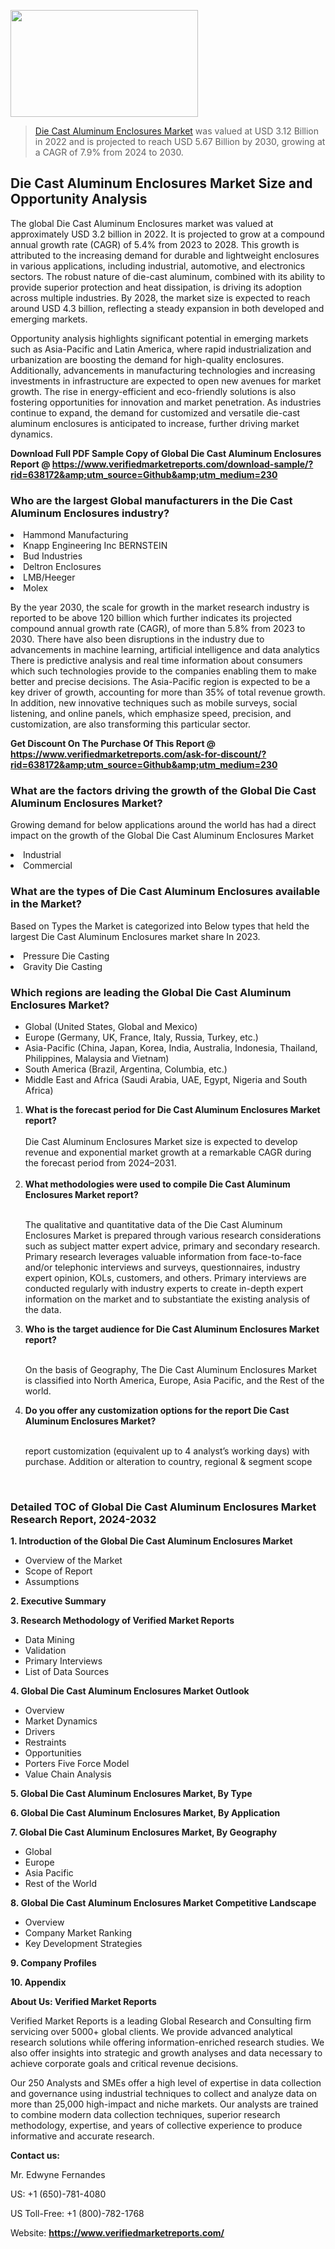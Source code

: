 <img src="https://ffe5etoiles.com/wp-content/uploads/2024/12/MST1-300x171.png" alt="" width="300" height="171" class="alignnone size-medium wp-image-20088" /><blockquote><p><p><a href="https://www.verifiedmarketreports.com/download-sample/?rid=638172&utm_source=Github&utm_medium=230" target="_blank">Die Cast Aluminum Enclosures Market</a> was valued at USD 3.12 Billion in 2022 and is projected to reach USD 5.67 Billion by 2030, growing at a CAGR of 7.9% from 2024 to 2030.</p></blockquote><p><h2>Die Cast Aluminum Enclosures Market Size and Opportunity Analysis</h2><p>The global Die Cast Aluminum Enclosures market was valued at approximately USD 3.2 billion in 2022. It is projected to grow at a compound annual growth rate (CAGR) of 5.4% from 2023 to 2028. This growth is attributed to the increasing demand for durable and lightweight enclosures in various applications, including industrial, automotive, and electronics sectors. The robust nature of die-cast aluminum, combined with its ability to provide superior protection and heat dissipation, is driving its adoption across multiple industries. By 2028, the market size is expected to reach around USD 4.3 billion, reflecting a steady expansion in both developed and emerging markets.</p><p>Opportunity analysis highlights significant potential in emerging markets such as Asia-Pacific and Latin America, where rapid industrialization and urbanization are boosting the demand for high-quality enclosures. Additionally, advancements in manufacturing technologies and increasing investments in infrastructure are expected to open new avenues for market growth. The rise in energy-efficient and eco-friendly solutions is also fostering opportunities for innovation and market penetration. As industries continue to expand, the demand for customized and versatile die-cast aluminum enclosures is anticipated to increase, further driving market dynamics.</p></p><p class=""><strong>Download Full PDF Sample Copy of Global Die Cast Aluminum Enclosures Report @ <a href="https://www.verifiedmarketreports.com/download-sample/?rid=638172&amp;utm_source=Github&amp;utm_medium=230" target="_blank">https://www.verifiedmarketreports.com/download-sample/?rid=638172&amp;utm_source=Github&amp;utm_medium=230</a></strong></p><h3 id="" class="">Who are the largest Global manufacturers in the Die Cast Aluminum Enclosures industry?</h3><p><li>Hammond Manufacturing</li><li> Knapp Engineering Inc BERNSTEIN</li><li> Bud Industries</li><li> Deltron Enclosures</li><li> LMB/Heeger</li><li> Molex</li></p><div class=""><div class="" dir="" data-message-author-role="" data-message-id="" data-message-model-slug=""><div class=""><div class=""><div class=""><div class="" dir="" data-message-author-role="" data-message-id="" data-message-model-slug=""><div class=""><div class=""><p>By the year 2030, the scale for growth in the market research industry is reported to be above 120 billion which further indicates its projected compound annual growth rate (CAGR), of more than 5.8% from 2023 to 2030. There have also been disruptions in the industry due to advancements in machine learning, artificial intelligence and data analytics There is predictive analysis and real time information about consumers which such technologies provide to the companies enabling them to make better and precise decisions. The Asia-Pacific region is expected to be a key driver of growth, accounting for more than 35% of total revenue growth. In addition, new innovative techniques such as mobile surveys, social listening, and online panels, which emphasize speed, precision, and customization, are also transforming this particular sector.</p><p><strong>Get Discount On The Purchase Of This Report @&nbsp; <a href="https://www.verifiedmarketreports.com/ask-for-discount/?rid=638172&amp;utm_source=Github&amp;utm_medium=230" target="_blank">https://www.verifiedmarketreports.com/ask-for-discount/?rid=638172&amp;utm_source=Github&amp;utm_medium=230</a></strong></p></div></div></div></div></div></div></div></div><h3 id="" class="">What are the factors driving the growth of the Global Die Cast Aluminum Enclosures Market?</h3><p id="" class="">Growing demand for below applications around the world has had a direct impact on the growth of the Global Die Cast Aluminum Enclosures Market</p><p id="" class=""><li>Industrial</li><li> Commercial</li></p><h3 id="" class="">What are the types of Die Cast Aluminum Enclosures available in the Market?</h3><p id="" class="">Based on Types the Market is categorized into Below types that held the largest Die Cast Aluminum Enclosures market share In 2023.</p><p id="" class=""><li>Pressure Die Casting</li><li> Gravity Die Casting</li></p><h3 id="" class="">Which regions are leading the Global Die Cast Aluminum Enclosures Market?</h3><ul><li>Global (United States, Global and Mexico)</li><li>Europe (Germany, UK, France, Italy, Russia, Turkey, etc.)</li><li>Asia-Pacific (China, Japan, Korea, India, Australia, Indonesia, Thailand, Philippines, Malaysia and Vietnam)</li><li>South America (Brazil, Argentina, Columbia, etc.)</li><li>Middle East and Africa (Saudi Arabia, UAE, Egypt, Nigeria and South Africa)</li></ul><p><ol><li><strong>What is the forecast period for Die Cast Aluminum Enclosures Market report?<br /></strong><br /><span data-sheets-root="1" data-sheets-value="{&quot;1&quot;:2,&quot;2&quot;:&quot;XXXX size is expected to develop revenue and exponential market growth at a remarkable CAGR during the forecast period from 2024&ndash;2030.&quot;}" data-sheets-userformat="{&quot;2&quot;:12674,&quot;4&quot;:{&quot;1&quot;:2,&quot;2&quot;:16776960},&quot;10&quot;:2,&quot;11&quot;:0,&quot;15&quot;:&quot;Arial&quot;,&quot;16&quot;:12}">Die Cast Aluminum Enclosures Market size is expected to develop revenue and exponential market growth at a remarkable CAGR during the forecast period from 2024&ndash;2031.</span><br /><br /></li><li><strong>What methodologies were used to compile Die Cast Aluminum Enclosures Market report?<br /><br /></strong><p>The qualitative and quantitative data of the&nbsp;Die Cast Aluminum Enclosures Market is prepared through various research considerations such as subject matter expert advice, primary and secondary research. Primary research leverages valuable information from face-to-face and/or telephonic interviews and surveys, questionnaires, industry expert opinion, KOLs, customers, and others. Primary interviews are conducted regularly with industry experts to create in-depth expert information on the market and to substantiate the existing analysis of the data.&nbsp;</p></li><li><strong>Who is the target audience for Die Cast Aluminum Enclosures Market report?<br /><br /></strong><p>On the basis of Geography, The&nbsp;Die Cast Aluminum Enclosures Market is classified into North America, Europe, Asia Pacific, and the Rest of the world.</p></li><li><strong>Do you offer any customization options for the report Die Cast Aluminum Enclosures Market?<br /><br /></strong><p>report customization (equivalent up to 4 analyst&rsquo;s working days) with purchase. Addition or alteration to country, regional &amp; segment scope</p><p>&nbsp;</p></li></ol></p><h3 id="" class="">Detailed TOC of Global Die Cast Aluminum Enclosures Market Research Report, 2024-2032</h3><p id="" class=""><strong>1. Introduction of the Global Die Cast Aluminum Enclosures Market</strong></p><ul><li>Overview of the Market</li><li>Scope of Report</li><li>Assumptions</li></ul><p id="" class=""><strong>2. Executive Summary</strong></p><p id="" class=""><strong>3. Research Methodology of&nbsp;Verified Market Reports</strong></p><ul><li>Data Mining</li><li>Validation</li><li>Primary Interviews</li><li>List of Data Sources</li></ul><p id="" class=""><strong>4. Global Die Cast Aluminum Enclosures Market Outlook</strong></p><ul><li>Overview</li><li>Market Dynamics</li><li>Drivers</li><li>Restraints</li><li>Opportunities</li><li>Porters Five Force Model</li><li>Value Chain Analysis</li></ul><p id="" class=""><strong>5. Global Die Cast Aluminum Enclosures Market, By&nbsp;Type</strong></p><p id="" class=""><strong>6. Global Die Cast Aluminum Enclosures Market, By Application</strong></p><p id="" class=""><strong>7. Global Die Cast Aluminum Enclosures Market, By Geography</strong></p><ul><li>Global</li><li>Europe</li><li>Asia Pacific</li><li>Rest of the World</li></ul><p id="" class=""><strong>8. Global Die Cast Aluminum Enclosures Market Competitive Landscape</strong></p><ul><li>Overview</li><li>Company Market Ranking</li><li>Key Development Strategies</li></ul><p id="" class=""><strong>9. Company Profiles</strong></p><p id="" class=""><strong>10. Appendix</strong></p><p id="" class=""><strong>About Us: Verified Market Reports</strong></p><p id="" class="">Verified Market Reports is a leading Global Research and Consulting firm servicing over 5000+ global clients. We provide advanced analytical research solutions while offering information-enriched research studies. We also offer insights into strategic and growth analyses and data necessary to achieve corporate goals and critical revenue decisions.</p><p id="" class="">Our 250 Analysts and SMEs offer a high level of expertise in data collection and governance using industrial techniques to collect and analyze data on more than 25,000 high-impact and niche markets. Our analysts are trained to combine modern data collection techniques, superior research methodology, expertise, and years of collective experience to produce informative and accurate research.</p><p id="" class=""><strong>Contact us:</strong></p><p id="" class="">Mr. Edwyne Fernandes</p><p id="" class="">US: +1 (650)-781-4080</p><p id="" class="">US Toll-Free: +1 (800)-782-1768</p><p id="" class="">Website: <a target="" data-test-app-aware-link=""><strong>https://www.verifiedmarketreports.com/</strong></a></p>
